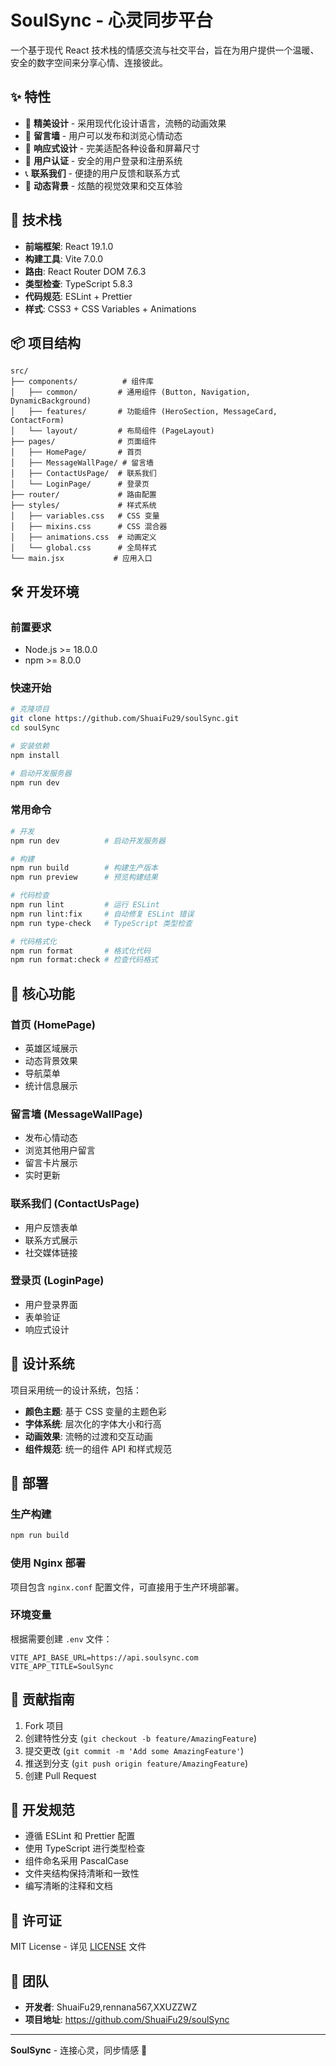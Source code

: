 # SoulSync - 心灵同步平台

一个基于现代 React 技术栈的情感交流与社交平台，旨在为用户提供一个温暖、安全的数字空间来分享心情、连接彼此。

## ✨ 特性

- 🎨 **精美设计** - 采用现代化设计语言，流畅的动画效果
- 💬 **留言墙** - 用户可以发布和浏览心情动态
- 📱 **响应式设计** - 完美适配各种设备和屏幕尺寸
- 🔐 **用户认证** - 安全的用户登录和注册系统
- 📞 **联系我们** - 便捷的用户反馈和联系方式
- 🌈 **动态背景** - 炫酷的视觉效果和交互体验

## 🚀 技术栈

- **前端框架**: React 19.1.0
- **构建工具**: Vite 7.0.0
- **路由**: React Router DOM 7.6.3
- **类型检查**: TypeScript 5.8.3
- **代码规范**: ESLint + Prettier
- **样式**: CSS3 + CSS Variables + Animations

## 📦 项目结构

```
src/
├── components/          # 组件库
│   ├── common/         # 通用组件 (Button, Navigation, DynamicBackground)
│   ├── features/       # 功能组件 (HeroSection, MessageCard, ContactForm)
│   └── layout/         # 布局组件 (PageLayout)
├── pages/              # 页面组件
│   ├── HomePage/       # 首页
│   ├── MessageWallPage/ # 留言墙
│   ├── ContactUsPage/  # 联系我们
│   └── LoginPage/      # 登录页
├── router/             # 路由配置
├── styles/             # 样式系统
│   ├── variables.css   # CSS 变量
│   ├── mixins.css      # CSS 混合器
│   ├── animations.css  # 动画定义
│   └── global.css      # 全局样式
└── main.jsx           # 应用入口
```

## 🛠️ 开发环境

### 前置要求

- Node.js >= 18.0.0
- npm >= 8.0.0

### 快速开始

```bash
# 克隆项目
git clone https://github.com/ShuaiFu29/soulSync.git
cd soulSync

# 安装依赖
npm install

# 启动开发服务器
npm run dev
```

### 常用命令

```bash
# 开发
npm run dev          # 启动开发服务器

# 构建
npm run build        # 构建生产版本
npm run preview      # 预览构建结果

# 代码检查
npm run lint         # 运行 ESLint
npm run lint:fix     # 自动修复 ESLint 错误
npm run type-check   # TypeScript 类型检查

# 代码格式化
npm run format       # 格式化代码
npm run format:check # 检查代码格式
```

## 🌟 核心功能

### 首页 (HomePage)
- 英雄区域展示
- 动态背景效果
- 导航菜单
- 统计信息展示

### 留言墙 (MessageWallPage)
- 发布心情动态
- 浏览其他用户留言
- 留言卡片展示
- 实时更新

### 联系我们 (ContactUsPage)
- 用户反馈表单
- 联系方式展示
- 社交媒体链接

### 登录页 (LoginPage)
- 用户登录界面
- 表单验证
- 响应式设计

## 🎨 设计系统

项目采用统一的设计系统，包括：

- **颜色主题**: 基于 CSS 变量的主题色彩
- **字体系统**: 层次化的字体大小和行高
- **动画效果**: 流畅的过渡和交互动画
- **组件规范**: 统一的组件 API 和样式规范

## 🚀 部署

### 生产构建

```bash
npm run build
```

### 使用 Nginx 部署

项目包含 `nginx.conf` 配置文件，可直接用于生产环境部署。

### 环境变量

根据需要创建 `.env` 文件：

```env
VITE_API_BASE_URL=https://api.soulsync.com
VITE_APP_TITLE=SoulSync
```

## 🤝 贡献指南

1. Fork 项目
2. 创建特性分支 (`git checkout -b feature/AmazingFeature`)
3. 提交更改 (`git commit -m 'Add some AmazingFeature'`)
4. 推送到分支 (`git push origin feature/AmazingFeature`)
5. 创建 Pull Request

## 📝 开发规范

- 遵循 ESLint 和 Prettier 配置
- 使用 TypeScript 进行类型检查
- 组件命名采用 PascalCase
- 文件夹结构保持清晰和一致性
- 编写清晰的注释和文档

## 📄 许可证

MIT License - 详见 [LICENSE](LICENSE) 文件

## 👥 团队

- **开发者**: ShuaiFu29,rennana567,XXUZZWZ
- **项目地址**: https://github.com/ShuaiFu29/soulSync

---

**SoulSync** - 连接心灵，同步情感 💝